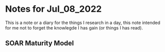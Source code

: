 # Notes for Jul_08_2022

This is a note or a diary for the things I research in a day, this note intended for me not to forget the knowlegde I has gain (or things I has read).

## SOAR Maturity Model

